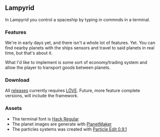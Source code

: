 Lampyrid
--------

In Lampyrid you control a spaceship by typing in commnds in a terminal.

### Features

We're in early days yet, and there isn't a whole lot of features. Yet. You can find nearby planets with the ships sensors and travel to said planets in real time, but that's about it.

What I'd like to implement is some sort of economy/trading system and allow the player to transport goods between planets.

### Download

All [releases](https://github.com/owlnical/lampyrid/) currently requires [LÖVE](https://love2d.org/). Future, more feature complete versions, will include the framework.

### Assets

- The terminal font is [Hack Regular](https://github.com/source-foundry/Hack)
- The planet images are generate with [PlanetMaker](http://planetmaker.wthr.us/#)
- The particles systems was created with [Particle Edit 0.9.1](https://love2d.org/forums/viewtopic.php?f=4&t=2110&sid=9b94cfedb0666c26e713e599794d9fca&start=17)
